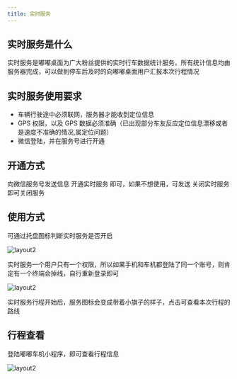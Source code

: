 ```yaml
---
title: 实时服务
---
```


## 实时服务是什么

实时服务是嘟嘟桌面为广大粉丝提供的实时行车数据统计服务，所有统计信息均由服务器完成，可以做到停车后及时的向嘟嘟桌面用户汇报本次行程情况

## 实时服务使用要求

- 车辆行驶途中必须联网，服务器才能收到定位信息
- GPS 权限，以及 GPS 数据必须准确（已出现部分车友反应定位信息漂移或者是速度不准确的情况,属定位问题）
- 微信登陆，并在服务号进行开通

## 开通方式

向微信服务号发送信息 开通实时服务 即可，如果不想使用，可发送 关闭实时服务 即可关闭服务

## 使用方式

可通过托盘图标判断实时服务是否开启

![layout2](http://file-qiniu.dudu-lucky.com/sys/ssfw/aaaa1111111.png)

实时服务一个用户只有一个权限，所以如果手机和车机都登陆了同一个账号，则肯定有一个终端会掉线，自行重新登录即可

![layout2](http://file-qiniu.dudu-lucky.com/sys/ssfw/aaaa222222.png)

实时服务行程开始后，服务图标会变成带着小旗子的样子，点击可查看本次行程的路线
## 行程查看
登陆嘟嘟车机小程序，即可查看行程信息

![layout2](http://file-qiniu.dudu-lucky.com/sys/ssfw/aaaa333333.png)